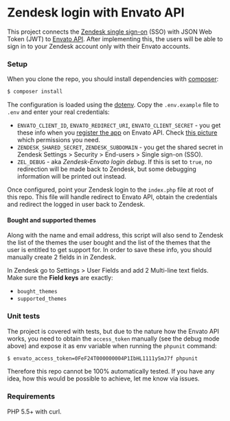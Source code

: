 Zendesk login with Envato API
=============================

This project connects the [Zendesk single sign-on](https://support.zendesk.com/hc/en-us/articles/203663816-Setting-up-single-sign-on-with-JWT-JSON-Web-Token-) (SSO) with JSON Web Token (JWT) to [Envato API](). After implementing this, the users will be able to sign in to your Zendesk account only with their Envato accounts.

### Setup

When you clone the repo, you should install dependencies with [composer](https://getcomposer.org/):

```bash
$ composer install
```

The configuration is loaded using the [dotenv](https://github.com/vlucas/phpdotenv). Copy the `.env.example` file to `.env` and enter your real credentials:

- `ENVATO_CLIENT_ID`, `ENVATO_REDIRECT_URI`, `ENVATO_CLIENT_SECRET` - you get these info when you [register the app](https://build.envato.com/my-apps/) on Envato API. Check [this picture](http://www.awesomescreenshot.com/image/1037426/ab483c503a64259dd8efe21b950a7aae) which permissions you need.
- `ZENDESK_SHARED_SECRET`, `ZENDESK_SUBDOMAIN` - you get the shared secret in Zendesk Settings > Security > End-users > Single sign-on (SSO).
- `ZEL_DEBUG` - aka *Zendesk-Envato login debug*. If this is set to `true`, no redirection will be made back to Zendesk, but some debugging information will be printed out instead.

Once configured, point your Zendesk login to the `index.php` file at root of this repo. This file will handle redirect to Envato API, obtain the credentials and redirect the logged in user back to Zendesk.

#### Bought and supported themes

Along with the name and email address, this script will also send to Zendesk the list of the themes the user bought and the list of the themes that the user is entitled to get support for. In order to save these info, you should manually create 2 fields in in Zendesk.

In Zendesk go to Settings > User Fields and add 2 Multi-line text fields. Make sure the **Field keys** are exactly:

- `bought_themes`
- `supported_themes`

### Unit tests

The project is covered with tests, but due to the nature how the Envato API works, you need to obtain the `access_token` manually (see the debug mode above) and expose it as env variable when running the `phpunit` command:

```bash
$ envato_access_token=0FeF24T000000004P1IbHL1111ySmJ7f phpunit
```

Therefore this repo cannot be 100% automatically tested. If you have any idea, how this would be possible to achieve, let me know via issues.

### Requirements

PHP 5.5+ with curl.
